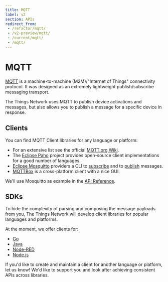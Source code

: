 ```yaml
---
title: MQTT
label: v2
section: APIs
redirect_from:
 - /refactor/mqtt/
 - /v2-preview/mqtt/
 - /current/mqtt/
 - /mqtt/
---
```


# MQTT

[MQTT](http://mqtt.org) is a machine-to-machine (M2M)/"Internet of Things" connectivity protocol. It was designed as an extremely lightweight publish/subscribe messaging transport.

The Things Network uses MQTT to publish device activations and messages, but also allows you to publish a message for a specific device in response.

## Clients

You can find MQTT Client libraries for any language or platform:

* For an extensive list see the official [MQTT.org Wiki](https://github.com/mqtt/mqtt.github.io/wiki/libraries).
* The [Eclipse Paho](http://www.eclipse.org/paho/) project provides open-source client implementations for a good number of languages.
* [Eclipse Mosquitto](https://mosquitto.org) providers a CLI to [subscribe](https://mosquitto.org/man/mosquitto_sub-1.html) and to [publish](https://mosquitto.org/man/mosquitto_pub-1.html) messages.
* [MQTTBox](http://workswithweb.com/mqttbox.html) is a cross-platform client with a nice GUI.

We'll use Mosquitto as example in the [API Reference](api.md).

## SDKs

To hide the complexity of parsing and composing the message payloads from you, The Things Network will develop client libraries for popular languages and platforms.

At the moment, we offer clients for:

* [Go](../golang/index.md)
* [Java](../java/index.md)
* [Node-RED](../nodered/index.md)
* [Node.js](../nodejs/index.md)

If you'd like to create and maintain a client for another language or platform, let us know! We'd like to support you and look after achieving consistent APIs across libraries.

